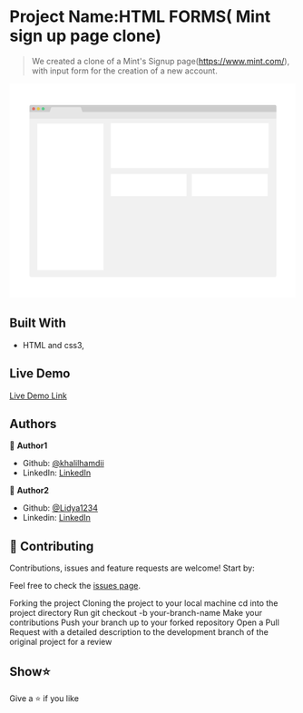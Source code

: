 # Project Name:HTML FORMS( Mint sign up page clone)

>We created a clone of a Mint's Signup page(https://www.mint.com/), with input form for the creation of a new account.


![screenshot](./app_screenshot.png)

## Built With

- HTML and css3,

## Live Demo

[Live Demo Link](https://rawcdn.githack.com/Lidya1234/HTML_FORMS/e7766389db3bd9c65882b551822a9463d20630cf/index.html)

## Authors

👤 **Author1**

- Github: [@khalilhamdii](https://github.com/khalilhamdii)
- LinkedIn: [LinkedIn](https://www.linkedin.com/in/khalilhamdi/)



👤 **Author2**

- Github: [@Lidya1234](https://github.com/Lidya1234)
- Linkedin: [LinkedIn](https://www.linkedin.com/in/Lidya/)


## 🤝 Contributing

Contributions, issues and feature requests are welcome! Start by:

Feel free to check the [issues page](issues/).

Forking the project
Cloning the project to your local machine
cd into the project directory
Run git checkout -b your-branch-name
Make your contributions
Push your branch up to your forked repository
Open a Pull Request with a detailed description to the development branch of the original project for a review

## Show⭐
Give a ⭐️ if you like
